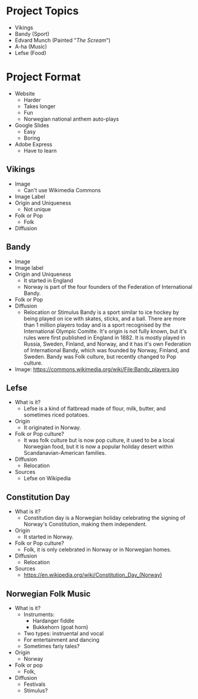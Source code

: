 # Project Topics
- Vikings
- Bandy (Sport)
- Edvard Munch (Painted "*The Scream*")
- A-ha (Music)
- Lefse (Food)

# Project Format
- Website 
  - Harder
  - Takes longer
  - Fun
  - Norwegian national anthem auto-plays
- Google Slides
  - Easy
  - Boring
- Adobe Express
  - Have to learn


## Vikings
- Image
  - Can't use Wikimedia Commons
- Image Label
- Origin and Uniqueness
  - Not unique
- Folk or Pop
  - Folk
- Diffusion


## Bandy
- Image
- Image label
- Origin and Uniqueness
  - It started in England
  - Norway is part of the four founders of the Federation of International Bandy.
- Folk or Pop
- Diffusion
  - Relocation or Stimulus
Bandy is a sport similar to ice hockey by being played on ice with skates, sticks, and a ball. There are more than 1 million players today and is a sport recognised by the International Olympic Comitte. It's origin is not fully known, but it's rules were first published in England in 1882. It is mostly played in Russia, Sweden, Finland, and Norway, and it has it's own Federation of International Bandy, which was founded by Norway, Finland, and Sweden. Bandy was Folk culture, but recently changed to Pop culture.
- Image: https://commons.wikimedia.org/wiki/File:Bandy_players.jpg


## Lefse
- What is it?
  - Lefse is a kind of flatbread made of flour, milk, butter, and sometimes riced potatoes.
- Origin
  - It originated in Norway. 
- Folk or Pop culture?
  - It was folk culture but is now pop culture, it used to be a local Norwegian food, but it is now a popular holiday desert within Scandanavian-American families.
- Diffusion
  - Relocation
- Sources
  - Lefse on Wikipedia

## Constitution Day
- What is it?
  - Constitution day is a Norwegian holiday celebrating the signing of Norway's Constitution, making them independent.
- Origin
  - It started in Norway.
- Folk or Pop culture?
  - Folk, it is only celebrated in Norway or in Norwegian homes.
- Diffusion
  - Relocation
- Sources
  - https://en.wikipedia.org/wiki/Constitution_Day_(Norway)

## Norwegian Folk Music
- What is it?
  - Instruments:
    - Hardanger fiddle
    - Bukkehorn (goat horn)
  - Two types: instruental and vocal
  - For entertainment and dancing
  - Sometimes fariy tales?
- Origin
  - Norway
- Folk or pop
  - Folk, 
- Diffusion
  - Festivals
  - Stimulus?

